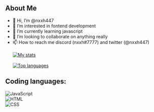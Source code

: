 ## About Me

- 👋 Hi, I’m @nxxh447
- 👀 I’m interested in fontend development
- 🌱 I’m currently learning javascript
- 💞️ I’m looking to collaborate on anything really
- 📫 How to reach me discord (nxxh#7777) and twitter (@nxxh447)
<br></br>
[![My stats](https://github-readme-stats.vercel.app/api?username=nxxh447)](https://github.com/nxxh447/github-readme-stats)
<br></br>
[![Top languages](https://github-readme-stats.vercel.app/api/top-langs/?username=nxxh447&layout=compact)](https://github.com/nxxh447/github-readme-stats)

## Coding languages:

<img alt="JavaScript" src="https://img.shields.io/badge/-JavaScript-edb200?style=for-the-badge&logo=javascript&logoColor=white" /><br>
<img alt="HTML" src="https://img.shields.io/badge/-HTML-E34F26?style=for-the-badge&logo=html5&logoColor=white" /><br>
<img alt="CSS" src="https://img.shields.io/badge/-CSS-9B18BB?style=for-the-badge&logo=css3&logoColor=white" /><br>
